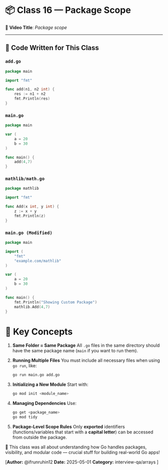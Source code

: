 # 📦 Class 16 — Package Scope

🎥 **Video Title**: *Package scope*

---

## 🧪 Code Written for This Class

### `add.go`
```go
package main

import "fmt"

func add(n1, n2 int) {
	res := n1 + n2
	fmt.Println(res)
}
```
### `main.go`
```go
package main

var (
	a = 20
	b = 30
)

func main() {
	add(4,7)
}
```

### `mathlib/math.go`
```go
package mathlib

import "fmt"

func Add(x int, y int) {
	z := x + y
	fmt.Println(z)
}
```

### `main.go (Modified)`
```go
package main

import (
	"fmt"
	"example.com/mathlib"
)

var (
	a = 20
	b = 30
)

func main() {
	fmt.Println("Showing Custom Package")
	mathlib.Add(4,7)
}
```


# 🔑 Key Concepts

1. **Same Folder = Same Package**
    All `.go` files in the same directory should have the same package name (`main` if you want to run them).

2. **Running Multiple Files**
    You must include all necessary files when using `go run`, like:
    ```bash
    go run main.go add.go
    ```

3. **Initializing a New Module**
    Start with:
    ```bash
    go mod init <module_name>
    ```
    
4. **Managing Dependencies**
    Use:
    ```bash
    go get <package_name>
    go mod tidy
    ```
5. **Package-Level Scope Rules**
    Only **exported** identifiers (functions/variables that start with a **capital letter**) can be accessed from outside the package.

🧠 This class was all about understanding how Go handles packages, visibility, and modular code — crucial stuff for building real-world Go apps!

[**Author:** @ifrunruhin12
**Date:** 2025-05-01
**Category:** interview-qa/arrays
]